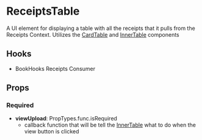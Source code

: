# ReceiptsTable

A UI element for displaying a table with all the receipts that it pulls from the Receipts Context. Utilizes the [CardTable](https://github.com/pay-theory/pay-theory-ui/tree/master/src/common/CardTable) and [InnerTable](https://github.com/pay-theory/pay-theory-ui/tree/master/src/common/InnerTable) components

## Hooks

- BookHooks Receipts Consumer

## Props

### Required

- **viewUpload**: PropTypes.func.isRequired
  - callback function that will be tell the [InnerTable](https://github.com/pay-theory/pay-theory-ui/tree/master/src/common/InnerTable) what to do when the view button is clicked
